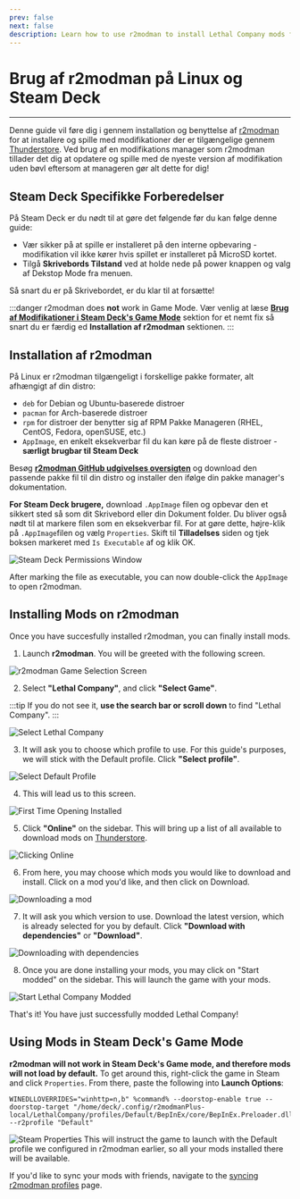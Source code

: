 ```yaml
---
prev: false
next: false
description: Learn how to use r2modman to install Lethal Company mods from Thunderstore on Linux.
---
```


# Brug af r2modman på Linux og Steam Deck

***

Denne guide vil føre dig i gennem installation og benyttelse af [r2modman](https://github.com/ebkr/r2modmanPlus/releases/latest/) for at installere og spille med modifikationer der er tilgængelige gennem [Thunderstore](https://thunderstore.io/c/lethal-company/). Ved brug af en modifikations manager som r2modman tillader det dig at opdatere og spille med de nyeste version af modifikation uden bøvl eftersom at manageren gør alt dette for dig!

## Steam Deck Specifikke Forberedelser

På Steam Deck er du nødt til at gøre det følgende før du kan følge denne guide:

- Vær sikker på at spille er installeret på den interne opbevaring - modifikation vil ikke kører hvis spillet er installeret på MicroSD kortet.
- Tilgå **Skrivebords Tilstand** ved at holde nede på power knappen og valg af Dekstop Mode fra menuen.

Så snart du er på Skrivebordet, er du klar til at forsætte!

:::danger
r2modman does **not** work in Game Mode. Vær venlig at læse [**Brug af Modifikationer i Steam Deck's Game Mode**](installing-r2modman-linux?id=using-mods-in-steam-decks-game-mode) sektion for et nemt fix så snart du er færdig ed **Installation af r2modman** sektionen.
:::

## Installation af r2modman

På Linux er r2modman tilgængeligt i forskellige pakke formater, alt afhængigt af din distro:

- `deb` for Debian og Ubuntu-baserede distroer
- `pacman` for Arch-baserede distroer
- `rpm` for distroer der benytter sig af RPM Pakke Manageren (RHEL, CentOS, Fedora, openSUSE, etc.)
- `AppImage`, en enkelt eksekverbar fil du kan køre på de fleste distroer - **særligt brugbar til Steam Deck**

Besøg [**r2modman GitHub udgivelses oversigten**](https://github.com/ebkr/r2modmanPlus/releases/latest/) og download den passende pakke fil til din distro og installer den ifølge din pakke manager's dokumentation.

**For Steam Deck brugere,** download `.AppImage` filen og opbevar den et sikkert sted så som dit Skrivebord eller din Dokument folder. Du bliver også nødt til at markere filen som en eksekverbar fil. For at gøre dette, højre-klik på `.AppImage`filen og vælg `Properties`. Skift til **Tilladelses** siden og tjek boksen markeret med `Is Executable` af og klik OK.

![Steam Deck Permissions Window](/images/r2modman-linux/appimageproperties.png)

After marking the file as executable, you can now double-click the `AppImage` to open r2modman.

## Installing Mods on r2modman

Once you have succesfully installed r2modman, you can finally install mods.

1. Launch **r2modman**. You will be greeted with the following screen.

![r2modman Game Selection Screen](/images/r2modman-install/gameselection.png)

2. Select **"Lethal Company"**, and click **"Select Game"**.

:::tip
If you do not see it, **use the search bar or scroll down** to find "Lethal Company".
:::

![Select Lethal Company](/images/r2modman-install/selectlc.png)

3. It will ask you to choose which profile to use. For this guide's purposes, we will stick with the Default profile. Click **"Select profile"**.

![Select Default Profile](/images/r2modman-install/profileselect.png)

4. This will lead us to this screen.

![First Time Opening Installed](/images/r2modman-install/firsttimeinstall.png)

5. Click **"Online"** on the sidebar. This will bring up a list of all available to download mods on [Thunderstore](https://thunderstore.io/c/lethal-company/).

![Clicking Online](/images/r2modman-install/selectonline.png)

6. From here, you may choose which mods you would like to download and install. Click on a mod you'd like, and then click on Download.

![Downloading a mod](/images/r2modman-install/download.png)

7. It will ask you which version to use. Download the latest version, which is already selected for you by default. Click **"Download with dependencies"** or **"Download"**.

![Downloading with dependencies](/images/r2modman-install/downloadlatest.png)

8. Once you are done installing your mods, you may click on "Start modded" on the sidebar. This will launch the game with your mods.

![Start Lethal Company Modded](/images/r2modman-install/startmodded.png)

That's it! You have just successfully modded Lethal Company!

## Using Mods in Steam Deck's Game Mode

**r2modman will not work in Steam Deck's Game mode, and therefore mods will not load by default.** To get around this, right-click the game in Steam and click `Properties`. From there, paste the following into **Launch Options**:

```
WINEDLLOVERRIDES="winhttp=n,b" %command% --doorstop-enable true --doorstop-target "/home/deck/.config/r2modmanPlus-local/LethalCompany/profiles/Default/BepInEx/core/BepInEx.Preloader.dll" --r2profile "Default"
```

![Steam Properties](/images/r2modman-linux/steamproperties.png)
This will instruct the game to launch with the Default profile we configured in r2modman earlier, so all your mods installed there will be available.

If you'd like to sync your mods with friends, navigate to the [syncing r2modman profiles](syncing-mods) page.

